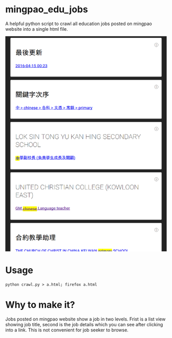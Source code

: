 # mingpao_edu_jobs
A helpful python script to crawl all education jobs posted on mingpao website into a single html file.

![ScreenShot](screenshot/screen1.png)


# Usage
```
python crawl.py > a.html; firefox a.html
```


# Why to make it?
Jobs posted on mingpao website show a job in two levels. Frist is a list view showing job title, second is the job details which you can see after clicking into a link. This is not convenient for job seeker to browse.

